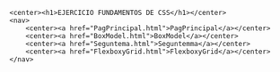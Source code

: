 
<!DOCTYPE html>
<html lang="en">
<head>
    <meta charset="UTF-8">
    <meta name="viewport" content="width=device-width, initial-scale=1.0">
    <title>Ejer</title>
    <link rel="stylesheet" href="style.css">
</head>
<body>

    <center><h1>EJERCICIO FUNDAMENTOS DE CSS</h1></center>
    <nav>
        <center><a href="PagPrincipal.html">PagPrincipal</a></center>
        <center><a href="BoxModel.html">BoxModel</a></center>
        <center><a href="Seguntema.html">Seguntemma</a></center>
        <center><a href="FlexboxyGrid.html">FlexboxyGrid</a></center>
    </nav>
   
    
</body>
</html>
